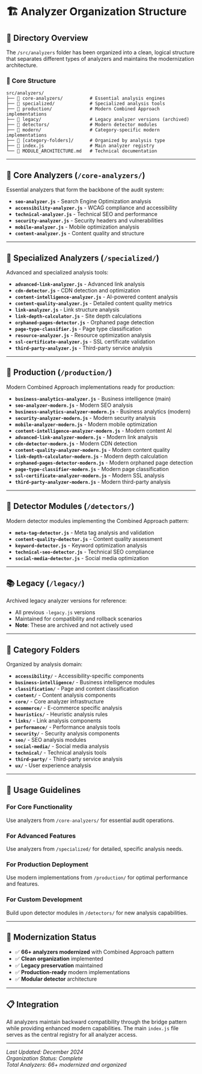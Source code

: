 # 🏗️ Analyzer Organization Structure

## 📁 Directory Overview

The `/src/analyzers` folder has been organized into a clean, logical structure that separates different types of analyzers and maintains the modernization architecture.

### 🎯 Core Structure

```
src/analyzers/
├── 📁 core-analyzers/          # Essential analysis engines
├── 📁 specialized/             # Specialized analysis tools
├── 📁 production/              # Modern Combined Approach implementations
├── 📁 legacy/                  # Legacy analyzer versions (archived)
├── 📁 detectors/               # Modern detector modules
├── 📁 modern/                  # Category-specific modern implementations
├── 📁 [category-folders]/      # Organized by analysis type
├── 📄 index.js                 # Main analyzer registry
└── 📄 MODULE_ARCHITECTURE.md   # Technical documentation
```

---

## 🔧 Core Analyzers (`/core-analyzers/`)

Essential analyzers that form the backbone of the audit system:

- **`seo-analyzer.js`** - Search Engine Optimization analysis
- **`accessibility-analyzer.js`** - WCAG compliance and accessibility
- **`technical-analyzer.js`** - Technical SEO and performance
- **`security-analyzer.js`** - Security headers and vulnerabilities
- **`mobile-analyzer.js`** - Mobile optimization analysis
- **`content-analyzer.js`** - Content quality and structure

---

## 🎨 Specialized Analyzers (`/specialized/`)

Advanced and specialized analysis tools:

- **`advanced-link-analyzer.js`** - Advanced link analysis
- **`cdn-detector.js`** - CDN detection and optimization
- **`content-intelligence-analyzer.js`** - AI-powered content analysis
- **`content-quality-analyzer.js`** - Detailed content quality metrics
- **`link-analyzer.js`** - Link structure analysis
- **`link-depth-calculator.js`** - Site depth calculations
- **`orphaned-pages-detector.js`** - Orphaned page detection
- **`page-type-classifier.js`** - Page type classification
- **`resource-analyzer.js`** - Resource optimization analysis
- **`ssl-certificate-analyzer.js`** - SSL certificate validation
- **`third-party-analyzer.js`** - Third-party service analysis

---

## 🚀 Production (`/production/`)

Modern Combined Approach implementations ready for production:

- **`business-analytics-analyzer.js`** - Business intelligence (main)
- **`seo-analyzer-modern.js`** - Modern SEO analysis
- **`business-analytics-analyzer-modern.js`** - Business analytics (modern)
- **`security-analyzer-modern.js`** - Modern security analysis
- **`mobile-analyzer-modern.js`** - Modern mobile optimization
- **`content-intelligence-analyzer-modern.js`** - Modern content AI
- **`advanced-link-analyzer-modern.js`** - Modern link analysis
- **`cdn-detector-modern.js`** - Modern CDN detection
- **`content-quality-analyzer-modern.js`** - Modern content quality
- **`link-depth-calculator-modern.js`** - Modern depth calculation
- **`orphaned-pages-detector-modern.js`** - Modern orphaned page detection
- **`page-type-classifier-modern.js`** - Modern page classification
- **`ssl-certificate-analyzer-modern.js`** - Modern SSL analysis
- **`third-party-analyzer-modern.js`** - Modern third-party analysis

---

## 🔧 Detector Modules (`/detectors/`)

Modern detector modules implementing the Combined Approach pattern:

- **`meta-tag-detector.js`** - Meta tag analysis and validation
- **`content-quality-detector.js`** - Content quality assessment
- **`keyword-detector.js`** - Keyword optimization analysis
- **`technical-seo-detector.js`** - Technical SEO compliance
- **`social-media-detector.js`** - Social media optimization

---

## 📚 Legacy (`/legacy/`)

Archived legacy analyzer versions for reference:

- All previous `-legacy.js` versions
- Maintained for compatibility and rollback scenarios
- **Note**: These are archived and not actively used

---

## 🏢 Category Folders

Organized by analysis domain:

- **`accessibility/`** - Accessibility-specific components
- **`business-intelligence/`** - Business intelligence modules
- **`classification/`** - Page and content classification
- **`content/`** - Content analysis components
- **`core/`** - Core analyzer infrastructure
- **`ecommerce/`** - E-commerce specific analysis
- **`heuristics/`** - Heuristic analysis rules
- **`links/`** - Link analysis components
- **`performance/`** - Performance analysis tools
- **`security/`** - Security analysis components
- **`seo/`** - SEO analysis modules
- **`social-media/`** - Social media analysis
- **`technical/`** - Technical analysis tools
- **`third-party/`** - Third-party service analysis
- **`ux/`** - User experience analysis

---

## 🎯 Usage Guidelines

### For Core Functionality

Use analyzers from `/core-analyzers/` for essential audit operations.

### For Advanced Features

Use analyzers from `/specialized/` for detailed, specific analysis needs.

### For Production Deployment

Use modern implementations from `/production/` for optimal performance and features.

### For Custom Development

Build upon detector modules in `/detectors/` for new analysis capabilities.

---

## 🔄 Modernization Status

- ✅ **66+ analyzers modernized** with Combined Approach pattern
- ✅ **Clean organization** implemented
- ✅ **Legacy preservation** maintained
- ✅ **Production-ready** modern implementations
- ✅ **Modular detector** architecture

---

## 📋 Integration

All analyzers maintain backward compatibility through the bridge pattern while providing enhanced modern capabilities. The main `index.js` file serves as the central registry for all analyzer access.

---

_Last Updated: December 2024_  
_Organization Status: Complete_  
_Total Analyzers: 66+ modernized and organized_
